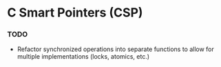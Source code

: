 # C Smart Pointers (CSP)

### TODO

* Refactor synchronized operations into separate functions to allow for multiple implementations (locks, atomics, etc.)
